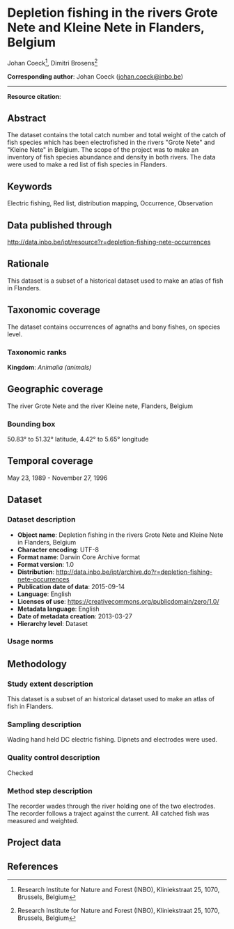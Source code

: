 # Depletion fishing in the rivers Grote Nete and Kleine Nete in Flanders, Belgium

Johan Coeck[^1], Dimitri Brosens[^1]

[^1]: Research Institute for Nature and Forest (INBO), Kliniekstraat 25, 1070, Brussels, Belgium

**Corresponding author**: Johan Coeck (<johan.coeck@inbo.be>)

---

**Resource citation**: 

## Abstract

The dataset contains the total catch number and total weight of the catch of fish species which has been electrofished in the rivers "Grote Nete" and "Kleine Nete" in Belgium. The scope of the project was to make an inventory of fish species abundance and density in both rivers. The data were used to make a red list of fish species in Flanders.

## Keywords

Electric fishing, Red list, distribution mapping, Occurrence, Observation

## Data published through

<http://data.inbo.be/ipt/resource?r=depletion-fishing-nete-occurrences>

## Rationale

This dataset is a subset of a historical dataset used to make an atlas of fish in Flanders.

## Taxonomic coverage

The dataset contains occurrences of agnaths and bony fishes, on species level.

### Taxonomic ranks

**Kingdom**: *Animalia (animals)*

## Geographic coverage

The river Grote Nete and the river Kleine nete, Flanders, Belgium

### Bounding box

50.83° to 51.32° latitude, 4.42° to 5.65° longitude

## Temporal coverage

May 23, 1989 - November 27, 1996

## Dataset

### Dataset description

* **Object name**: Depletion fishing in the rivers Grote Nete and Kleine Nete in Flanders, Belgium
* **Character encoding**: UTF-8
* **Format name**: Darwin Core Archive format
* **Format version**: 1.0
* **Distribution**: <http://data.inbo.be/ipt/archive.do?r=depletion-fishing-nete-occurrences>
* **Publication date of data**: 2015-09-14
* **Language**: English
* **Licenses of use**: <https://creativecommons.org/publicdomain/zero/1.0/>
* **Metadata language**: English
* **Date of metadata creation**: 2013-03-27
* **Hierarchy level**: Dataset

### Usage norms



## Methodology

### Study extent description

This dataset is a subset of an historical dataset used to make an atlas of fish in Flanders.

### Sampling description

Wading hand held DC electric fishing. Dipnets and electrodes were used.

### Quality control description

Checked

### Method step description

The recorder wades through the river holding one of the two electrodes. The recorder follows a traject against the current. All catched fish was measured and weighted.

## Project data



## References
